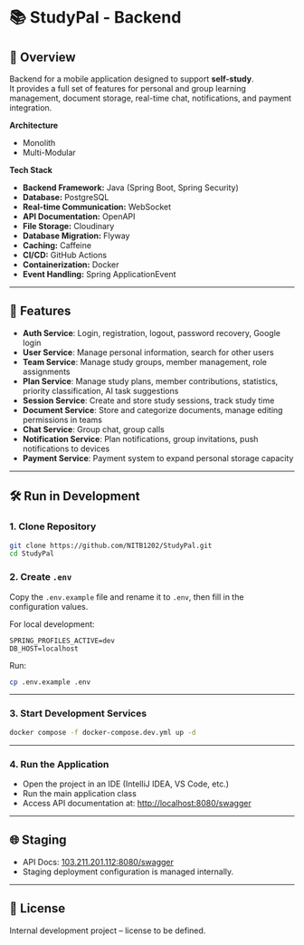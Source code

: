 # 📚 StudyPal - Backend

## 📝 Overview
Backend for a mobile application designed to support **self-study**.  
It provides a full set of features for personal and group learning management, document storage, real-time chat, notifications, and payment integration.

**Architecture**
- Monolith
- Multi-Modular

**Tech Stack**
- **Backend Framework:** Java (Spring Boot, Spring Security)
- **Database:** PostgreSQL
- **Real-time Communication:** WebSocket
- **API Documentation:** OpenAPI
- **File Storage:** Cloudinary
- **Database Migration:** Flyway
- **Caching:** Caffeine
- **CI/CD:** GitHub Actions
- **Containerization:** Docker
- **Event Handling:** Spring ApplicationEvent

---

## 🎯 Features

- **Auth Service**: Login, registration, logout, password recovery, Google login  
- **User Service**: Manage personal information, search for other users  
- **Team Service**: Manage study groups, member management, role assignments  
- **Plan Service**: Manage study plans, member contributions, statistics, priority classification, AI task suggestions  
- **Session Service**: Create and store study sessions, track study time  
- **Document Service**: Store and categorize documents, manage editing permissions in teams  
- **Chat Service**: Group chat, group calls  
- **Notification Service**: Plan notifications, group invitations, push notifications to devices  
- **Payment Service**: Payment system to expand personal storage capacity

---

## 🛠 Run in Development

### 1. Clone Repository
```bash
git clone https://github.com/NITB1202/StudyPal.git
cd StudyPal
```

### 2. Create `.env`
Copy the `.env.example` file and rename it to `.env`, then fill in the configuration values.

For local development:
```env
SPRING_PROFILES_ACTIVE=dev
DB_HOST=localhost
```

Run:
```bash
cp .env.example .env
```

---

### 3. Start Development Services
```bash
docker compose -f docker-compose.dev.yml up -d
```

---

### 4. Run the Application
- Open the project in an IDE (IntelliJ IDEA, VS Code, etc.)
- Run the main application class
- Access API documentation at: [http://localhost:8080/swagger](http://localhost:8080/swagger)

---

## 🌐 Staging
- API Docs: [103.211.201.112:8080/swagger](http://103.211.201.112:8080/swagger)  
- Staging deployment configuration is managed internally.

---

## 📄 License
Internal development project – license to be defined.
